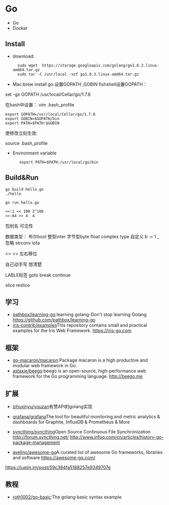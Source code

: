 # Go

- Go
- Docker

## Install

- download:

  ```
    sudo wget  https://storage.googleapis.com/golang/go1.8.3.linux-amd64.tar.gz
    sudo tar -C /usr/local -xzf go1.8.3.linux-amd64.tar.gz
  ```

- Mac:brew install go:设置GOPATH ,GOBIN fishshell设置GOPATH：

set -gx GOPATH /usr/local/Cellar/go/1.7.6

在bash中设置： vim .bash_profile

```
export GOPATH=/usr/local/Cellar/go/1.7.6
export GOBIN=$GOPATH/bin
export PATH=$PATH:$GOBIN
```

使修改立刻生效:

source .bash_profile

- Environment variable

  ```
     export PATH=$PATH:/usr/local/go/bin
  ```

## Build&Run

```
go build hello.go
./hello

go run hello.go

<<:1 << 100 2^100
>>:64 >> 4  4
```

包别名 可见性

数据类型： 布尔bool 整型inter 字节型byte float complex type 自定义 b := 1 _ 忽略 strconv iota

<< >> 左右移位

自己动手写 想清楚

LABLE标签 goto break continue

slice reslice

## 学习

- [pathbox/learning-go](https://github.com/pathbox/learning-go):learning golang-Don't stop learning Golang https://github.com/pathbox/learning-go
- [iris-contrib/examples](https://github.com/iris-contrib/examples)This repository contains small and practical examples for the Iris Web Framework. https://iris-go.com

## 框架

- [go-macaron/macaron](https://github.com/go-macaron/macaron):Package macaron is a high productive and modular web framework in Go.
- [astaxie/beego](https://github.com/astaxie/beego):beego is an open-source, high-performance web framework for the Go programming language. http://beego.me

## 扩展

- [zihuxinyu/youzan](https://github.com/zihuxinyu/youzan)有赞API的golang实现
- [grafana/grafana](https://github.com/grafana/grafana)The tool for beautiful monitoring and metric analytics & dashboards for Graphite, InfluxDB & Prometheus & More
- [syncthing/syncthing](https://github.com/syncthing/syncthing)Open Source Continuous File Synchronization http://forum.syncthing.net/
<http://www.infoq.com/cn/articles/history-go-package-management>

- [avelino/awesome-go](https://github.com/avelino/awesome-go)A curated list of awesome Go frameworks, libraries and software https://awesome-go.com/

<https://juejin.im/post/59c384fa5188257e9349707e>


## 教程

* [roth1002/go-basic](https://github.com/roth1002/go-basic):The golang basic syntax example 
